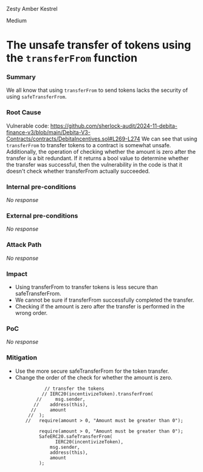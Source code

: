 Zesty Amber Kestrel

Medium

# The unsafe transfer of tokens using the `transferFrom` function

### Summary

We all know that using `transferFrom` to send tokens lacks the security of using `safeTransferFrom`.

### Root Cause

Vulnerable code:
https://github.com/sherlock-audit/2024-11-debita-finance-v3/blob/main/Debita-V3-Contracts/contracts/DebitaIncentives.sol#L269-L274
     We can see that using `transferFrom` to transfer tokens to a contract is somewhat unsafe. Additionally, the operation of checking whether the amount is zero after the transfer is a bit redundant.
     If it returns a bool value to determine whether the transfer was successful, then the vulnerability in the code is that it doesn't check whether transferFrom actually succeeded.

### Internal pre-conditions

_No response_

### External pre-conditions

_No response_

### Attack Path

_No response_

### Impact

- Using transferFrom to transfer tokens is less secure than safeTransferFrom.
- We cannot be sure if transferFrom successfully completed the transfer.
- Checking if the amount is zero after the transfer is performed in the wrong order.

### PoC

_No response_

### Mitigation

- Use the more secure safeTransferFrom for the token transfer.
- Change the order of the check for whether the amount is zero.
```solidity
              // transfer the tokens
             // IERC20(incentivizeToken).transferFrom(
           //     msg.sender,
          //    address(this),
         //     amount
        //  );
       //   require(amount > 0, "Amount must be greater than 0");
     
            require(amount > 0, "Amount must be greater than 0");
            SafeERC20.safeTransferFrom(
                  IERC20(incentivizeToken),
                msg.sender,
                address(this),
                amount
            );
```

